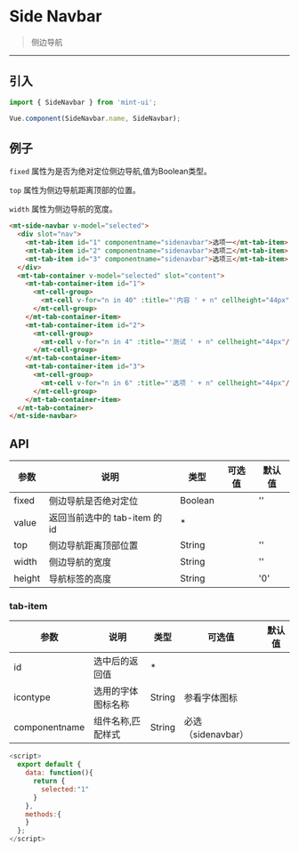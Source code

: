 # Side Navbar

> 侧边导航

-------------

## 引入

```javascript
import { SideNavbar } from 'mint-ui';

Vue.component(SideNavbar.name, SideNavbar);
```

## 例子

`fixed` 属性为是否为绝对定位侧边导航,值为Boolean类型。

`top` 属性为侧边导航距离顶部的位置。

`width` 属性为侧边导航的宽度。


```html
<mt-side-navbar v-model="selected"> 
  <div slot="nav">
    <mt-tab-item id="1" componentname="sidenavbar">选项一</mt-tab-item>
    <mt-tab-item id="2" componentname="sidenavbar">选项二</mt-tab-item>
    <mt-tab-item id="3" componentname="sidenavbar">选项三</mt-tab-item>
  </div>
  <mt-tab-container v-model="selected" slot="content">
    <mt-tab-container-item id="1">
      <mt-cell-group>
        <mt-cell v-for="n in 40" :title="'内容 ' + n" cellheight="44px"/>
      </mt-cell-group>
    </mt-tab-container-item>
    <mt-tab-container-item id="2">
      <mt-cell-group>
        <mt-cell v-for="n in 4" :title="'测试 ' + n" cellheight="44px"/>
      </mt-cell-group>
    </mt-tab-container-item>
    <mt-tab-container-item id="3">
      <mt-cell-group>
        <mt-cell v-for="n in 6" :title="'选项 ' + n" cellheight="44px"/>
      </mt-cell-group>
    </mt-tab-container-item>
  </mt-tab-container>
</mt-side-navbar>
```


## API
| 参数 | 说明 | 类型 | 可选值 | 默认值 |
|------|-------|---------|-------|--------|
| fixed | 侧边导航是否绝对定位 | Boolean | | '' |
| value | 返回当前选中的 tab-item 的 id | * | |  |
| top | 侧边导航距离顶部位置 | String | | '' |
| width | 侧边导航的宽度 | String | | '' |
| height | 导航标签的高度 | String | | '0' |

### tab-item
| 参数 | 说明 | 类型 | 可选值 | 默认值 |
|------|-------|---------|-------|--------|
| id | 选中后的返回值 | * | |  |
| icontype | 选用的字体图标名称 | String | 参看字体图标 |  |
| componentname | 组件名称,匹配样式 | String | 必选（sidenavbar） |  |


```javascript
<script>
  export default {
    data: function(){
      return {
        selected:"1"
      }
    },
    methods:{
    }
  };
</script>
```
